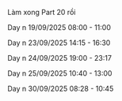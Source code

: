 Làm xong Part 20 rồi

Day n 19/09/2025 08:00 - 11:00

Day n 23/09/2025 14:15 - 16:30

Day n 24/09/2025 19:00 - 23:17

Day n 25/09/2025 10:40 - 13:00

Day n 30/09/2025 08:28 - 10:45
